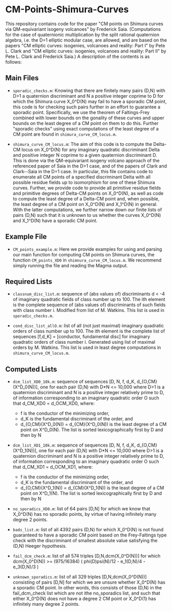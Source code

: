 # CM-Points-Shimura-Curves
This repository contains code for the paper "CM points on Shimura curves via QM-equivariant isogeny volcanoes" by Frederick Saia. (Computations for the case of quaternionic multiplication by the split rational quaternion algebra, i.e. the D=1 elliptic modular case, are allowed, and are based on the papers "CM elliptic curves: isogenies, volcanoes and reality: Part I" by Pete L. Clark and "CM elliptic curves: isogenies, volcanoes and reality: Part II" by Pete L. Clark and Frederick Saia.) A description of the contents is as follows:

## Main Files

- `sporadic_checks.m`: Knowing that there are finitely many pairs (D,N) with D>1 a quaternion discriminant and N a positive integer coprime to D for which the Shimura curve X_0^D(N) may fail to have a sporadic CM point, this code is for checking such pairs further in an effort to guarantee a sporadic point. Specifically, we use the theorem of Faltings-Frey combined with lower bounds on the gonality of these curves and upper bounds on the least degree of a CM point on them to do this. Further "sporadic checks" using exact computations of the least degree of a CM point are found in `shimura_curve_CM_locus.m`. 

- `shimura_curve_CM_locus.m`: The aim of this code is to compute the Delta-CM locus on X_0^D(N) for any imaginary quadratic discriminant Delta and positive integer N coprime to a given quaternion discriminant D. This is done via the QM-equivariant isogeny volcano approach of the referenced paper of Saia in the D>1 case, and of the papers of Clark and Clark--Saia in the D=1 case. In particular, this file contains code to enumerate all CM points of a specified discriminant Delta with all possible residue fields up to isomorphism for one of these Shimura curves. Further, we provide code to provide all primitive residue fields and primitive degrees of Delta-CM points on X_0^D(N), as well as code to compute the least degree of a Delta-CM point and, when possible, the least degree of a CM point on X_0^D(N) and X_1^D(N) in general. With the latter computations, we further narrow down our finite lists of pairs (D,N) such that it is unknown to us whether the curves X_0^D(N) and X_1^D(N) have a sporadic CM point. 

## Example File

- `CM_points_example.m`: Here we provide examples for using and parsing our main function for computing CM points on Shimura curves, the function `CM_points_XD0` in `shimnura_curve_CM_locus.m`. We recommend simply running the file and reading the Magma output.   

## Required Lists

- `classnum_disc_list.m`: sequence of (abs values of) discriminants d < -4 of imaginary quadratic fields of class number up to 100. The ith element is the complete sequence of (abs values of) discriminants of such fields with class number i. Modified from list of M. Watkins. This list is used in `sporadic_checks.m`. 

- `cond_disc_list_allO.m`: list of all (not just maximal) imaginary quadratic orders of class number up to 100. The ith element is the complete list of sequences [f,d_K] = [conductor, fundamental disc] for imaginary quadratic orders of class number i. Generated using list of maximal orders by M. Watkins. This list is used in least degree computations in `shimura_curve_CM_locus.m`. 

## Computed Lists 

- `dcm_list_XD0_10k.m`: sequence of sequences [D, N, f, d_K, d_{O,CM}(X^D_0(N))], one for each pair (D,N) with D*N <= 10,000 where D>1 is a quaternion discriminant and N is a positive integer relatively prime to D, of information corresponding to an imaginary quadratic order O such that d_CM_XD0 = d_OCM_XD0, where:
    - f is the conductor of the minimizing order,
    - d_K is the fundamental discriminant of the order, and
    - d_{O,CM}(X^D_0(N)) = d_{CM}(X^D_0(N)) is the least degree of a CM point on X^D_0(N). The list is sorted lexicographically first by D and then by N
    
- `dcm_list_XD1_10k.m`: sequence of sequences [D, N, f, d_K, d_{O,CM}(X^D_1(N))], one for each pair (D,N) with D*N <= 10,000 where D>1 is a quaternion discriminant and N is a positive integer relatively prime to D, of information corresponding to an imaginary quadratic order O such that d_CM_XD1 = d_OCM_XD1, where:
    - f is the conductor of the minimizing order,
    - d_K is the fundamental discriminant of the order, and
    - d_{O,CM}(X^D_1(N)) = d_{CM}(X^D_1(N)) is the least degree of a CM point on X^D_1(N). The list is sorted lexicographically first by D and then by N
    
- `no_sporadics_XD0.m`: list of 64 pairs [D,N] for which we know that X_0^D(N) has no sporadic points, by virtue of having infinitely many degree 2 points.

- `bads_list.m`: list of all 4392 pairs (D,N) for which X_0^D(N) is not found guaranteed to have a sporadic CM point based on the Frey-Faltings type check with the discriminant of smallest absolute value satisfying the (D,N) Heeger hypothesis.

- `fail_dcm_check.m`: list of all 574 triples [D,N,dcm(X_0^D(N))] for which dcm(X_0^D(N)) >= (975/16384) ( phi(D)psi(N)/12 - e_1(D,N)/4 - e_3(D,N)/3 )

- `unknown_sporadics.m`: list of all 329 triples [D,N,dcm(X_0^D(N))] consisting of pairs [D,N] for which we are unsure whether X_0^D(N) has a sporadic CM point. In other words, this consists of those (D,N) in the fail_dcm_check list which are not ithe no_sporadics list, and such that either X_0^D(N) does not have a degree 2 CM point or X_0^D(1) has infinitely many degree 2 points. 



